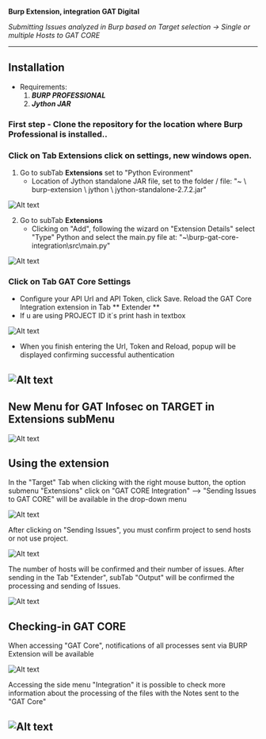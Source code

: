 **Burp Extension, integration GAT Digital**

*Submitting Issues analyzed in Burp based on Target selection -> Single or multiple Hosts to GAT CORE*

---

## Installation

* Requirements:
    1. ***BURP PROFESSIONAL***
    2. ***Jython JAR***

### First step - **Clone** the repository for the location where Burp Professional is installed..

### Click on Tab **Extensions** click on settings, new windows open.
1. Go to subTab **Extensions** set to "Python Evironment"
     * Location of Jython standalone JAR file, set to the folder / file: "~ \ burp-extension \ jython \ jython-standalone-2.7.2.jar"

![Alt text](images/img-1.png?raw=true "Environment Configuration")

2. Go to subTab **Extensions**
     * Clicking on "Add", following the wizard on "Extension Details"
     select "Type" Python and select the main.py file at: "~\burp-gat-core-integration\src\main.py"

![Alt text](images/img-2.png?raw=true "Extension Configuration")

### Click on Tab **GAT Core Settings**
* Configure your API Url and API Token, click Save. Reload the GAT Core Integration extension in Tab ** Extender **
* If u are using PROJECT ID it´s print hash in textbox

![Alt text](images/img-4.png?raw=true "API Configuration")

* When you finish entering the Url, Token and Reload, popup will be displayed confirming successful authentication

![Alt text](images/img-5.png?raw=true "API Connect")
---
## New Menu for GAT Infosec on TARGET in Extensions subMenu
![Alt text](images/img-6.png?raw=true "Sending")
## Using the extension
In the "Target" Tab when clicking with the right mouse button, the option submenu "Extensions" click on "GAT CORE Integration" --> "Sending Issues to GAT CORE" will be available in the drop-down menu

![Alt text](images/img-3.png?raw=true "Sending Issues to GAT CORE")

After clicking on "Sending Issues", you must confirm project to send hosts or not use project.

![Alt text](images/img-7.png?raw=true "Sending")

The number of hosts will be confirmed and their number of issues. After sending in the Tab "Extender", subTab "Output" will be confirmed the processing and sending of Issues.

![Alt text](images/img-8.png?raw=true " Issues GAT Core Send")

## Checking-in GAT CORE
When accessing "GAT Core", notifications of all processes sent via BURP Extension will be available

![Alt text](images/img-9.png?raw=true "Listing Uploads")

Accessing the side menu "Integration" it is possible to check more information about the processing of the files with the Notes sent to the "GAT Core"

![Alt text](images/img-10.png?raw=true "More infos process")
---
